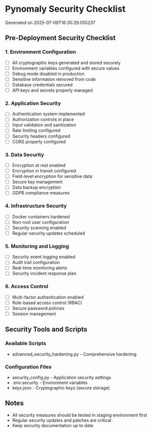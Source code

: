 # Pynomaly Security Checklist
Generated on 2025-07-09T16:30:29.055237

## Pre-Deployment Security Checklist

### 1. Environment Configuration
- [ ] All cryptographic keys generated and stored securely
- [ ] Environment variables configured with secure values
- [ ] Debug mode disabled in production
- [ ] Sensitive information removed from code
- [ ] Database credentials secured
- [ ] API keys and secrets properly managed

### 2. Application Security
- [ ] Authentication system implemented
- [ ] Authorization controls in place
- [ ] Input validation and sanitization
- [ ] Rate limiting configured
- [ ] Security headers configured
- [ ] CORS properly configured

### 3. Data Security
- [ ] Encryption at rest enabled
- [ ] Encryption in transit configured
- [ ] Field-level encryption for sensitive data
- [ ] Secure key management
- [ ] Data backup encryption
- [ ] GDPR compliance measures

### 4. Infrastructure Security
- [ ] Docker containers hardened
- [ ] Non-root user configuration
- [ ] Security scanning enabled
- [ ] Regular security updates scheduled

### 5. Monitoring and Logging
- [ ] Security event logging enabled
- [ ] Audit trail configuration
- [ ] Real-time monitoring alerts
- [ ] Security incident response plan

### 6. Access Control
- [ ] Multi-factor authentication enabled
- [ ] Role-based access control (RBAC)
- [ ] Secure password policies
- [ ] Session management

## Security Tools and Scripts

### Available Scripts
- advanced_security_hardening.py - Comprehensive hardening

### Configuration Files
- security_config.py - Application security settings
- .env.security - Environment variables
- keys.json - Cryptographic keys (secure storage)

## Notes
- All security measures should be tested in staging environment first
- Regular security updates and patches are critical
- Keep security documentation up to date
